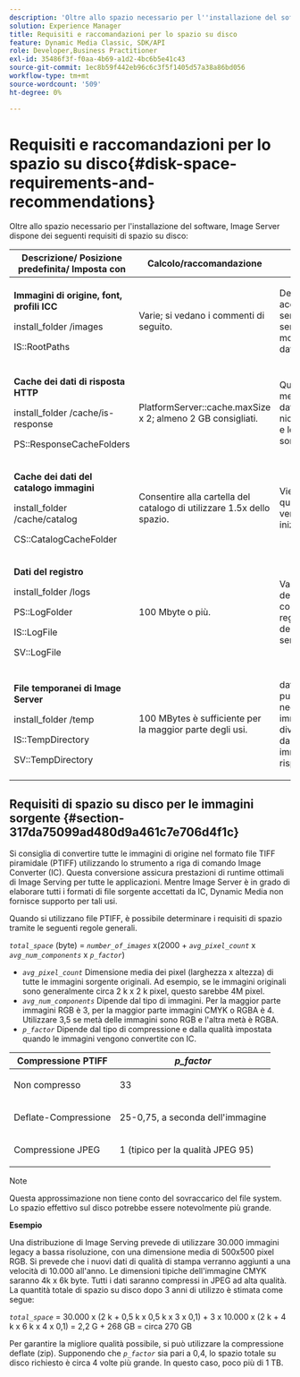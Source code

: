 ```yaml
---
description: 'Oltre allo spazio necessario per l''installazione del software, Image Server ha i seguenti requisiti di spazio su disco '
solution: Experience Manager
title: Requisiti e raccomandazioni per lo spazio su disco
feature: Dynamic Media Classic, SDK/API
role: Developer,Business Practitioner
exl-id: 35486f3f-f0aa-4b69-a1d2-4bc6b5e41c43
source-git-commit: 1ec8b59f442eb96c6c3f5f1405d57a38a86bd056
workflow-type: tm+mt
source-wordcount: '509'
ht-degree: 0%

---
```


# Requisiti e raccomandazioni per lo spazio su disco{#disk-space-requirements-and-recommendations}

Oltre allo spazio necessario per l&#39;installazione del software, Image Server dispone dei seguenti requisiti di spazio su disco:

<table id="table_0AE363AB76304F258A19E43500FE8423"> 
 <thead> 
  <tr> 
   <th class="entry"> <b>Descrizione/ Posizione predefinita/ Imposta con</b> </th> 
   <th class="entry"> <b>Calcolo/raccomandazione</b> </th> 
   <th class="entry"> <b>Commenti</b> </th> 
  </tr> 
 </thead>
 <tbody> 
  <tr> 
   <td> <p><b>Immagini di origine, font, profili ICC</b> </p> <p> <span class="filepath"> <span class="varname"> install_folder  </span>/images  </span> <span class="codeph"></span> </p> <p> <span class="codeph"> IS::RootPaths  </span> </p> </td> 
   <td> <p>Varie; si vedano i commenti di seguito. </p> </td> 
   <td> <p>Deve essere accessibile solo al server di immagini; i server non modificano mai i dati. </p> </td> 
  </tr> 
  <tr> 
   <td> <p><b>Cache dei dati di risposta HTTP</b> </p> <p> <span class="filepath"> <span class="varname"> install_folder  </span>/cache/is-response  </span> </p> <p> <span class="codeph"> PS::ResponseCacheFolders  </span> </p> </td> 
   <td> <p> <span class="codeph"> PlatformServer::cache.maxSize  </span> x 2; almeno 2 GB consigliati. </p> </td> 
   <td> <p>Questa cache memorizza anche i dati nidificati/incorporati e le immagini sorgente esterne. </p> </td> 
  </tr> 
  <tr> 
   <td> <p><b>Cache dei dati del catalogo immagini</b> </p> <p> <span class="filepath"> <span class="varname"> install_folder  </span>/cache/catalog  </span> </p> <p> <span class="codeph"> CS::CatalogCacheFolder  </span> </p> </td> 
   <td> <p>Consentire alla cartella del catalogo di utilizzare 1.5x dello spazio. </p> </td> 
   <td> <p>Viene compilata quando i cataloghi vengono caricati inizialmente. </p> </td> 
  </tr> 
  <tr> 
   <td> <p><b>Dati del registro</b> </p> <p> <span class="filepath"> <span class="varname"> install_folder  </span>/logs  </span> </p> <p> <span class="codeph"> PS::LogFolder  </span> </p> <p> <span class="codeph"> IS::LogFile  </span> </p> <p> <span class="codeph"> SV::LogFile  </span> </p> </td> 
   <td> <p>100 Mbyte o più. </p> </td> 
   <td> <p>Varia a seconda della configurazione di registrazione e dell’utilizzo del server. </p> </td> 
  </tr> 
  <tr> 
   <td> <p><b>File temporanei di Image Server</b> </p> <p> <span class="filepath"> <span class="varname"> install_folder  </span>/temp  </span> </p> <p> <span class="codeph"> IS::TempDirectory  </span> </p> <p> <span class="codeph"> SV::TempDirectory  </span> </p> </td> 
   <td> <p>100 MBytes è sufficiente per la maggior parte degli usi. </p> </td> 
   <td> <p>dati di breve durata; può essere necessario per le immagini sorgente diverse da PTIFF e da alcuni formati immagine di risposta. </p> </td> 
  </tr> 
 </tbody> 
</table>

## Requisiti di spazio su disco per le immagini sorgente {#section-317da75099ad480d9a461c7e706d4f1c}

Si consiglia di convertire tutte le immagini di origine nel formato file TIFF piramidale (PTIFF) utilizzando lo strumento a riga di comando Image Converter (IC). Questa conversione assicura prestazioni di runtime ottimali di Image Serving per tutte le applicazioni. Mentre Image Server è in grado di elaborare tutti i formati di file sorgente accettati da IC, Dynamic Media non fornisce supporto per tali usi.

Quando si utilizzano file PTIFF, è possibile determinare i requisiti di spazio tramite le seguenti regole generali.

*`total_space`* (byte) =  *`number_of_images`* x(2000 +  *`avg_pixel_count`* x  *`avg_num_components`* x  *`p_factor`*)

* *`avg_pixel_count`* Dimensione media dei pixel (larghezza x altezza) di tutte le immagini sorgente originali. Ad esempio, se le immagini originali sono generalmente circa 2 k x 2 k pixel, questo sarebbe 4M pixel.
* *`avg_num_components`* Dipende dal tipo di immagini. Per la maggior parte immagini RGB è 3, per la maggior parte immagini CMYK o RGBA è 4. Utilizzare 3,5 se metà delle immagini sono RGB e l&#39;altra metà è RGBA.
* *`p_factor`* Dipende dal tipo di compressione e dalla qualità impostata quando le immagini vengono convertite con IC.

<table id="table_89995BECF30243569954819D07DA2A2F"> 
 <thead> 
  <tr> 
   <th class="entry"> <b>Compressione PTIFF</b> </th> 
   <th class="entry"> <b><i>p_factor</i></b> </th> 
  </tr> 
 </thead>
 <tbody> 
  <tr> 
   <td> <p>Non compresso </p> </td> 
   <td> <p> 33 </p> </td> 
  </tr> 
  <tr> 
   <td> <p>Deflate-Compressione </p> </td> 
   <td> <p> 25-0,75, a seconda dell'immagine </p> </td> 
  </tr> 
  <tr> 
   <td> <p>Compressione JPEG </p> </td> 
   <td> <p> 1 (tipico per la qualità JPEG 95) </p> </td> 
  </tr> 
 </tbody> 
</table>

>[!NOTE]
>
>Questa approssimazione non tiene conto del sovraccarico del file system. Lo spazio effettivo sul disco potrebbe essere notevolmente più grande.

**Esempio**

Una distribuzione di Image Serving prevede di utilizzare 30.000 immagini legacy a bassa risoluzione, con una dimensione media di 500x500 pixel RGB. Si prevede che i nuovi dati di qualità di stampa verranno aggiunti a una velocità di 10.000 all&#39;anno. Le dimensioni tipiche dell&#39;immagine CMYK saranno 4k x 6k byte. Tutti i dati saranno compressi in JPEG ad alta qualità. La quantità totale di spazio su disco dopo 3 anni di utilizzo è stimata come segue:

*`total_space`* = 30.000 x (2 k + 0,5 k x 0,5 k x 3 x 0,1) + 3 x 10.000 x (2 k + 4 k x 6 k x 4 x 0,1) = 2,2 G + 268 GB = circa 270 GB

Per garantire la migliore qualità possibile, si può utilizzare la compressione deflate (zip). Supponendo che *`p_factor`* sia pari a 0,4, lo spazio totale su disco richiesto è circa 4 volte più grande. In questo caso, poco più di 1 TB.
